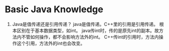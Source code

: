 # Basic Java Knowledge
1. Java是值传递还是引用传递？
java是值传递。C++里的引用是引用传递。
根本区别在于基本数据类型，如int。
java传int时，传的是原先int的副本。故方法内不管如何操作，都不会影响方法外的int。
C++传int的引用时，方法内操作这个引用，方法外的int也会改变。
